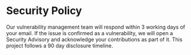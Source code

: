 # Security Policy

Our vulnerability management team will respond within 3 working days of your
email. If the issue is confirmed as a vulnerability, we will open a
Security Advisory and acknowledge your contributions as part of it. This project
follows a 90 day disclosure timeline.
